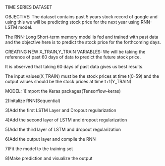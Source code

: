 
TIME SERIES DATASET

OBJECTIVE:
The dataset contains past 5 years stock record of google and using this we will be predicting stock price for the next year using RNN-LSTM model.

The RNN-Long Short-term memory model is fed and trained with past data and the objective here is to predict the stock price for the forthcoming days.


CREATING NEW X_TRAIN,Y_TRAIN VARIABLES:
We will be taking the reference of past 60 days of data to predict the future stock price.

It is observed that taking 60 days of past data gives us best results.

The input values(X_TRAIN) must be the stock prices at time t(0-59) and the output values should be the stock prices at time t+1(Y_TRAIN)


MODEL:
1)Import the Keras packages(Tensorflow-keras)

2)Initalize RNN(Sequential)

3)Add the first LSTM Layer and Dropout regularization

4)Add the second layer of LSTM and dropout regularization

5)Add the third layer of LSTM and dropout regularization

6)Add the output layer and compile the RNN

7)Fit the model to the training set

8)Make prediction and visualize the output

